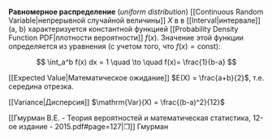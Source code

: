 
**Равномерное распределение** (*uniform distribution*) [[Continuous Random Variable|непрерывной случайной величины]] $X$ в в [[Interval|интервале]] (a, b) характеризуется константной функцией [[Probability Density Function PDF|плотности вероятности]] $f(x)$. Значение этой функции определяется из уравнения (c учетом того, что $f(x)=\mathrm{const}$):

$$
\int_a^b f(x) dx = 1 \quad \to \quad f(x)= \frac{1}{b-a}
$$

[[Expected Value|Математическое ожидание]] $E(X) = \frac{a+b}{2}$, т.е. середина отрезка. 

[[Variance|Дисперсия]] $\mathrm{Var}(X) = \frac{(b-a)^2}{12}$ 

[[Гмурман В.Е. - Теория вероятностей и математическая статистика, 12-ое издание - 2015.pdf#page=127|❐]] Гмурман
